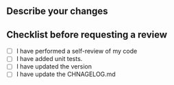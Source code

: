 ## Describe your changes


## Checklist before requesting a review
- [ ] I have performed a self-review of my code
- [ ] I have added unit tests.
- [ ] I have updated the version
- [ ] I have update the CHNAGELOG.md
